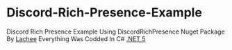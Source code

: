 # Discord-Rich-Presence-Example
Discord Rich Presence Example Using DiscordRichPresence Nuget Package By [Lachee](https://github.com/Lachee/discord-rpc-csharp)
Everything Was Codded In C# [.NET 5](https://dotnet.microsoft.com/download/dotnet/thank-you/runtime-desktop-5.0.8-windows-x64-installer)
